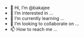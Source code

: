 - 👋 Hi, I’m @bakajee
- 👀 I’m interested in ...
- 🌱 I’m currently learning ...
- 💞️ I’m looking to collaborate on ...
- 📫 How to reach me ...

<!---
bakajee/bakajee is a ✨ special ✨ repository because its `README.md` (this file) appears on your GitHub profile.
You can click the Preview link to take a look at your changes.
--->
